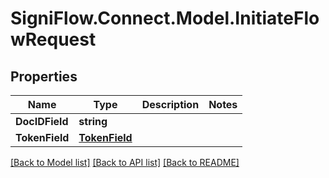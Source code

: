 
# SigniFlow.Connect.Model.InitiateFlowRequest

## Properties

Name | Type | Description | Notes
------------ | ------------- | ------------- | -------------
**DocIDField** | **string** |  | 
**TokenField** | [**TokenField**](TokenField.md) |  | 

[[Back to Model list]](../README.md#documentation-for-models)
[[Back to API list]](../README.md#documentation-for-api-endpoints)
[[Back to README]](../README.md)


